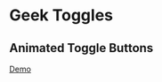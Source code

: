# Geek Toggles
## Animated Toggle Buttons

[Demo](https://rs-coding.github.io/Geek-Toggle-Buttons/)


